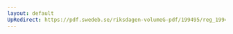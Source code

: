 ```yaml
---
layout: default
UpRedirect: https://pdf.swedeb.se/riksdagen-volumeG-pdf/199495/reg_199495/reg_199495_0506.pdf
---
```

